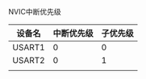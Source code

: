 NVIC中断优先级

| 设备名 | 中断优先级 | 子优先级 |
| ------ | ---------- | -------- |
| USART1 | 0          | 0        |
| USART2 | 0          | 1        |
|        |            |          |

